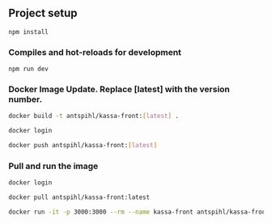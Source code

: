 ## Project setup

```
npm install
```

### Compiles and hot-reloads for development

```
npm run dev
```

### Docker Image Update. Replace [latest] with the version number.
```bash
docker build -t antspihl/kassa-front:[latest] .
```
```bash
docker login
```
```bash
docker push antspihl/kassa-front:[latest]
```

### Pull and run the image

```bash
docker login
```
```bash
docker pull antspihl/kassa-front:latest
```
```bash
docker run -it -p 3000:3000 --rm --name kassa-front antspihl/kassa-front:latest
```
